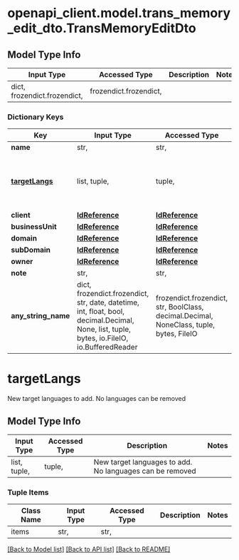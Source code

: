 # openapi_client.model.trans_memory_edit_dto.TransMemoryEditDto

## Model Type Info
Input Type | Accessed Type | Description | Notes
------------ | ------------- | ------------- | -------------
dict, frozendict.frozendict,  | frozendict.frozendict,  |  | 

### Dictionary Keys
Key | Input Type | Accessed Type | Description | Notes
------------ | ------------- | ------------- | ------------- | -------------
**name** | str,  | str,  |  | 
**[targetLangs](#targetLangs)** | list, tuple,  | tuple,  | New target languages to add. No languages can be removed | 
**client** | [**IdReference**](IdReference.md) | [**IdReference**](IdReference.md) |  | [optional] 
**businessUnit** | [**IdReference**](IdReference.md) | [**IdReference**](IdReference.md) |  | [optional] 
**domain** | [**IdReference**](IdReference.md) | [**IdReference**](IdReference.md) |  | [optional] 
**subDomain** | [**IdReference**](IdReference.md) | [**IdReference**](IdReference.md) |  | [optional] 
**owner** | [**IdReference**](IdReference.md) | [**IdReference**](IdReference.md) |  | [optional] 
**note** | str,  | str,  |  | [optional] 
**any_string_name** | dict, frozendict.frozendict, str, date, datetime, int, float, bool, decimal.Decimal, None, list, tuple, bytes, io.FileIO, io.BufferedReader | frozendict.frozendict, str, BoolClass, decimal.Decimal, NoneClass, tuple, bytes, FileIO | any string name can be used but the value must be the correct type | [optional]

# targetLangs

New target languages to add. No languages can be removed

## Model Type Info
Input Type | Accessed Type | Description | Notes
------------ | ------------- | ------------- | -------------
list, tuple,  | tuple,  | New target languages to add. No languages can be removed | 

### Tuple Items
Class Name | Input Type | Accessed Type | Description | Notes
------------- | ------------- | ------------- | ------------- | -------------
items | str,  | str,  |  | 

[[Back to Model list]](../../README.md#documentation-for-models) [[Back to API list]](../../README.md#documentation-for-api-endpoints) [[Back to README]](../../README.md)

